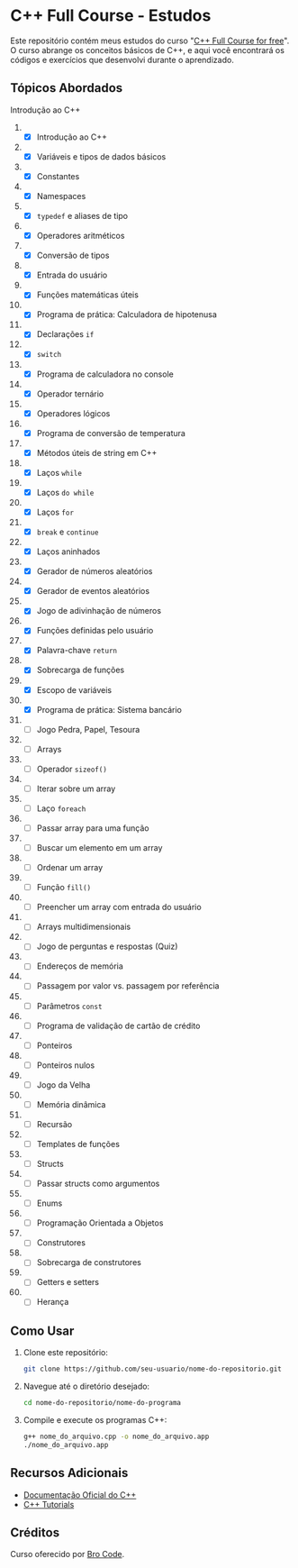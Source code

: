 # C++ Full Course - Estudos

Este repositório contém meus estudos do curso "[C++ Full Course for free](https://www.youtube.com/watch?v=-TkoO8Z07hI)". O curso abrange os conceitos básicos de C++, e aqui você encontrará os códigos e exercícios que desenvolvi durante o aprendizado.

## Tópicos Abordados

Introdução ao C++

1. - [x] Introdução ao C++
2. - [x] Variáveis e tipos de dados básicos
3. - [x] Constantes
4. - [x] Namespaces
5. - [x] `typedef` e aliases de tipo
6. - [x] Operadores aritméticos
7. - [x] Conversão de tipos
8. - [x] Entrada do usuário
9. - [x] Funções matemáticas úteis
10. - [x] Programa de prática: Calculadora de hipotenusa
11. - [x] Declarações `if`
12. - [x] `switch`
13. - [x] Programa de calculadora no console
14. - [x] Operador ternário
15. - [x] Operadores lógicos
16. - [x] Programa de conversão de temperatura
17. - [x] Métodos úteis de string em C++
18. - [x] Laços `while`
19. - [x] Laços `do while`
20. - [x] Laços `for`
21. - [x] `break` e `continue`
22. - [x] Laços aninhados
23. - [x] Gerador de números aleatórios
24. - [x] Gerador de eventos aleatórios
25. - [x] Jogo de adivinhação de números
26. - [x] Funções definidas pelo usuário
27. - [x] Palavra-chave `return`
28. - [x] Sobrecarga de funções
29. - [x] Escopo de variáveis
30. - [x] Programa de prática: Sistema bancário
31. - [ ] Jogo Pedra, Papel, Tesoura
32. - [ ] Arrays
33. - [ ] Operador `sizeof()`
34. - [ ] Iterar sobre um array
35. - [ ] Laço `foreach`
36. - [ ] Passar array para uma função
37. - [ ] Buscar um elemento em um array
38. - [ ] Ordenar um array
39. - [ ] Função `fill()`
40. - [ ] Preencher um array com entrada do usuário
41. - [ ] Arrays multidimensionais
42. - [ ] Jogo de perguntas e respostas (Quiz)
43. - [ ] Endereços de memória
44. - [ ] Passagem por valor vs. passagem por referência
45. - [ ] Parâmetros `const`
46. - [ ] Programa de validação de cartão de crédito
47. - [ ] Ponteiros
48. - [ ] Ponteiros nulos
49. - [ ] Jogo da Velha
50. - [ ] Memória dinâmica
51. - [ ] Recursão
52. - [ ] Templates de funções
53. - [ ] Structs
54. - [ ] Passar structs como argumentos
55. - [ ] Enums
56. - [ ] Programação Orientada a Objetos
57. - [ ] Construtores
58. - [ ] Sobrecarga de construtores
59. - [ ] Getters e setters
60. - [ ] Herança

## Como Usar

1. Clone este repositório:

   ```sh
   git clone https://github.com/seu-usuario/nome-do-repositorio.git
   ```

2. Navegue até o diretório desejado:

   ```sh
   cd nome-do-repositorio/nome-do-programa
   ```

3. Compile e execute os programas C++:

   ```sh
   g++ nome_do_arquivo.cpp -o nome_do_arquivo.app
   ./nome_do_arquivo.app
   ```

## Recursos Adicionais

- [Documentação Oficial do C++](https://en.cppreference.com/w/)
- [C++ Tutorials](https://www.learncpp.com/)

## Créditos

Curso oferecido por [Bro Code](https://www.youtube.com/channel/UC4SVo0Ue36XCfOyb5Lh1viQ).
